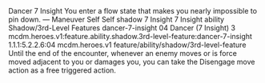 <ability>
  <name>Dancer</name>
  <cost>7 Insight</cost>
  <flavor>You enter a flow state that makes you nearly impossible to pin down.</flavor>
  <keywords>
    <keyword>—</keyword>
  </keywords>
  <type>Maneuver</type>
  <distance>Self</distance>
  <target>Self</target>
  <metadata>
    <class>shadow</class>
    <cost>7 Insight</cost>
    <cost_amount>7</cost_amount>
    <cost_resource>Insight</cost_resource>
    <feature_type>ability</feature_type>
    <file_dpath>Shadow/3rd-Level Features</file_dpath>
    <item_id>dancer-7-insight</item_id>
    <item_index>04</item_index>
    <item_name>Dancer (7 Insight)</item_name>
    <level>3</level>
    <scc>mcdm.heroes.v1:feature.ability.shadow.3rd-level-feature:dancer-7-insight</scc>
    <scdc>1.1.1:5.2.2.6:04</scdc>
    <source>mcdm.heroes.v1</source>
    <type>feature/ability/shadow/3rd-level-feature</type>
  </metadata>
  <effects>
    <effect type="mundane">Until the end of the encounter, whenever an enemy moves or is force moved adjacent to you or damages you, you can take the Disengage move action as a free triggered action.</effect>
  </effects>
</ability>
